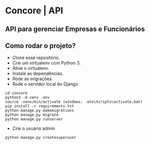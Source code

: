 # Concore | API
## API para gerenciar Empresas e Funcionários

## Como rodar o projeto?

* Clone esse repositório.
* Crie um virtualenv com Python 3.
* Ative o virtualenv.
* Instale as dependências.
* Rode as migrações.
* Rode o servidor local do Django

```
cd concore
python3 -m venv .env
source .venv/bin/activate (windows: .env\Scripts\activate.bat)
pip install -r requirements.txt
python manage.py makemigrations
python manage.py migrate
python manage.py runserver
```
* Crie o usuário admin

```
python manage.py createsuperuser
```

